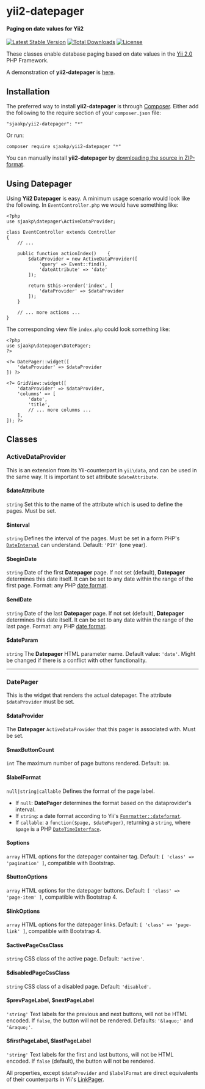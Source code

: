 yii2-datepager
==============

#### Paging on date values for Yii2 ####
[![Latest Stable Version](https://poser.pugx.org/sjaakp/yii2-datepager/v/stable)](https://packagist.org/packages/sjaakp/yii2-datepager)
[![Total Downloads](https://poser.pugx.org/sjaakp/yii2-datepager/downloads)](https://packagist.org/packages/sjaakp/yii2-datepager)
[![License](https://poser.pugx.org/sjaakp/yii2-datepager/license)](https://packagist.org/packages/sjaakp/yii2-datepager)

These classes enable database paging based on date values 
in the [Yii 2.0](https://yiiframework.com/ "Yii") PHP Framework.

A demonstration of **yii2-datepager** is [here](https://sjaakpriester.nl/software/datepager).

## Installation ##

The preferred way to install **yii2-datepager** is through [Composer](https://getcomposer.org/). 
Either add the following to the require section of your `composer.json` file:

`"sjaakp/yii2-datepager": "*"` 

Or run:

`composer require sjaakp/yii2-datepager "*"` 

You can manually install **yii2-datepager** by
 [downloading the source in ZIP-format](https://github.com/sjaakp/yii2-datepager/archive/master.zip).

## Using Datepager ##

Using **Yii2 Datepager** is easy. A minimum usage scenario would look like 
the following. In `EventController.php` we would have something like:

    <?php
	use sjaakp\datepager\ActiveDataProvider;

	class EventController extends Controller
	{
		// ...

		public function actionIndex()    {
	        $dataProvider = new ActiveDataProvider([
	            'query' => Event::find(),
	            'dateAttribute' => 'date'
	        ]);
	
	        return $this->render('index', [
	            'dataProvider' => $dataProvider
	        ]);
	    }

		// ... more actions ...
	}

The corresponding view file `index.php` could look something like:

    <?php
	use sjaakp\datepager\DatePager;
	?>

    <?= DatePager::widget([
        'dataProvider' => $dataProvider
    ]) ?>

    <?= GridView::widget([
        'dataProvider' => $dataProvider,
        'columns' => [
            'date',
            'title',
            // ... more columns ...
        ],
    ]); ?>


## Classes ##

### ActiveDataProvider ###

This is an extension from its Yii-counterpart in `yii\data`, and can be used in 
the same way. It is important to set attribute `$dateAttribute`.

#### $dateAttribute ####

`string` Set this to the name of the attribute which is used to define the pages. 
Must be set.

#### $interval ####

`string` Defines the interval of the pages. Must be set in a form PHP's 
[`DateInterval`](https://www.php.net/manual/en/dateinterval.construct.php) 
can understand. Default: `'P1Y'` (one year).

#### $beginDate ####

`string` Date of the first **Datepager** page. If not set (default), **Datepager** determines
this date itself. It can be set to any date within the range of the first page.
Format: any PHP [date format](https://www.php.net/manual/en/datetime.formats.date.php).

#### $endDate ####

`string` Date of the last **Datepager** page. If not set (default), **Datepager** determines
this date itself. It can be set to any date within the range of the last page.
Format: any PHP [date format](https://www.php.net/manual/en/datetime.formats.date.php).

#### $dateParam ####

`string` The **Datepager** HTML parameter name. Default value: `'date'`. Might be changed 
if there is a conflict with other functionality.


----------

### DatePager ###

This is the widget that renders the actual datepager. 
The attribute `$dataProvider` must be set.

#### $dataProvider ####

The **Datepager** `ActiveDataProvider` that this pager is associated with. 
Must be set.

#### $maxButtonCount ####

`int` The maximum number of page buttons rendered. Default: `10`.

#### $labelFormat ####

`null|string|callable` Defines the format of the page label.
- If `null`: **DatePager** determines the format based on the dataprovider's interval.
- If `string`: a date format according to Yii's [`Fomrmatter::dateformat`](https://www.yiiframework.com/doc/api/2.0/yii-i18n-formatter#$dateFormat-detail).
- If `callable`: a `function($page, $datePager)`, returning a `string`,
    where `$page` is a PHP [`DateTimeInterface`](https://www.php.net/manual/en/class.datetimeinterface.php).
  

#### $options ####

`array` HTML options for the datepager container tag. 
Default: `[ 'class' => 'pagination' ]`, compatible with Bootstrap. 

#### $buttonOptions ####

`array` HTML options for the datepager buttons. 
Default: `[ 'class' => 'page-item' ]`, compatible with Bootstrap 4. 

#### $linkOptions ####

`array` HTML options for the datepager links. 
Default: `[ 'class' => 'page-link' ]`, compatible with Bootstrap 4. 

#### $activePageCssClass ####

`string` CSS class of the active page. Default: `'active'`.

#### $disabledPageCssClass ####

`string` CSS class of a disabled page. Default: `'disabled'`.

#### $prevPageLabel, $nextPageLabel ####

`'string'` Text labels for the previous and next buttons, will not be HTML encoded.
If `false`, the button will not be rendered. Defaults: `'&laquo;'` and `'&raquo;'`.

#### $firstPageLabel, $lastPageLabel ####

`'string'` Text labels for the first and last buttons, will not be HTML encoded.
If `false` (default), the button will not be rendered.

All properties, except `$dataProvider` and `$labelFormat` are direct equivalents of 
their counterparts in Yii's [LinkPager](https://www.yiiframework.com/doc/api/2.0/yii-widgets-linkpager).
 
